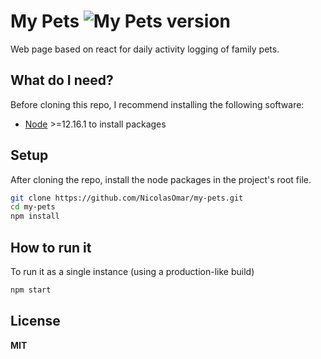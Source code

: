 # My Pets ![My Pets version](https://img.shields.io/github/package-json/v/nicolasomar/my-pets?color=success&label=%20&style=flat-square)
Web page based on react for daily activity logging of family pets.

## What do I need?
Before cloning this repo, I recommend installing the following software:
- [Node](https://nodejs.org/en/download/) >=12.16.1 to install packages

## Setup
After cloning the repo, install the node packages in the project's root file.
```sh
git clone https://github.com/NicolasOmar/my-pets.git
cd my-pets
npm install
```

## How to run it
To run it as a single instance (using a production-like build)
```sh
npm start
```

## License
**MIT**